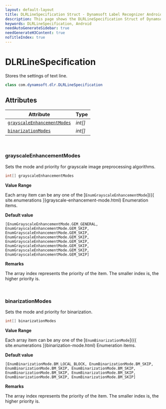 ```yaml
---
layout: default-layout
title: DLRLineSpecification Struct - Dynamsoft Label Recognizer Android API Reference
description: This page shows the DLRLineSpecification Struct of Dynamsoft Label Recognizer for Android SDK.
keywords: DLRLineSpecification, Android
needAutoGenerateSidebar: true
needGenerateH3Content: true
noTitleIndex: true
---
```



# DLRLineSpecification

Stores the settings of text line.

```java
class com.dynamsoft.dlr.DLRLineSpecification
```

## Attributes
  
| Attribute | Type |
|---------- | ---- |
| [`grayscaleEnhancementModes`](#grayscaleenhancementmodes) | *int\[\]* |
| [`binarizationModes`](#binarizationmodes) | *int\[\]*  |

&nbsp;

### grayscaleEnhancementModes

Sets the mode and priority for grayscale image preprocessing algorithms.

```java
int[] grayscaleEnhancementModes
```

**Value Range**

Each array item can be any one of the [`EnumGrayscaleEnhancementMode`]({{ site.enumerations }}grayscale-enhancement-mode.html) Enumeration items.  

**Default value**

`[EnumGrayscaleEnhancementMode.GEM_GENERAL, EnumGrayscaleEnhancementMode.GEM_SKIP, EnumGrayscaleEnhancementMode.GEM_SKIP, EnumGrayscaleEnhancementMode.GEM_SKIP, EnumGrayscaleEnhancementMode.GEM_SKIP, EnumGrayscaleEnhancementMode.GEM_SKIP, EnumGrayscaleEnhancementMode.GEM_SKIP, EnumGrayscaleEnhancementMode.GEM_SKIP]`  

**Remarks**

The array index represents the priority of the item. The smaller index is, the higher priority is.

&nbsp;

### binarizationModes
Sets the mode and priority for binarization.

```java
int[] binarizationModes
```

**Value Range**

Each array item can be any one of the [`EnumBinarizationMode`]({{ site.enumerations }}binarization-mode.html) Enumeration items.

**Default value**

`[EnumBinarizationMode.BM_LOCAL_BLOCK, EnumBinarizationMode.BM_SKIP, EnumBinarizationMode.BM_SKIP, EnumBinarizationMode.BM_SKIP, EnumBinarizationMode.BM_SKIP, EnumBinarizationMode.BM_SKIP, EnumBinarizationMode.BM_SKIP, EnumBinarizationMode.BM_SKIP]`

**Remarks**

The array index represents the priority of the item. The smaller index is, the higher priority is.
